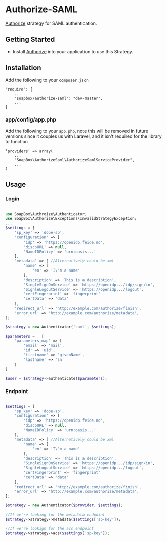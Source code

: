 # Authorize-SAML
[Authorize](http://github.com/soapbox/authorize) strategy for SAML authentication.

## Getting Started
- Install [Authorize](http://github.com/soapbox/authorize) into your application
to use this Strategy.

## Installation
Add the following to your `composer.json`
```
"require": {
	...
	"soapbox/authorize-saml": "dev-master",
	...
}
```

### app/config/app.php
Add the following to your `app.php`, note this will be removed in future
versions since it couples us with Laravel, and it isn't required for the library
to function
```
'providers' => array(
	...
	"SoapBox\AuthorizeSaml\AuthorizeSamlServiceProvider",
	...
)
```

## Usage

### Login
```php

use SoapBox\Authroize\Authenticator;
use SoapBox\Authorize\Exceptions\InvalidStrategyException;
...
$settings = [
	'sp_key' => 'dope-sp',
	'configuration' => [
		'idp' => 'https://openidp.feide.no',
		'discoURL' => null,
		'NameIDPolicy' => 'urn:oasis...'
	],
	'metadata' => [ //Alternatively could be xml
		'name' => [
			'en' => 'I\'m a name'
		],
		'description' => 'This is a description',
		'SingleSignOnService' => 'https://openidp.../idp/sign/in',
		'SignleLogoutService' => 'https://openidp.../logout',
		'certFingerprint' => 'fingerprint'
		'certData' => 'data'
	],
	'redirect_url' => 'http://example.com/authorize/finish',
	'error_url' => 'http://example.com/authorize/metadata',
];

$strategy = new Authenticator('saml', $settings);

$parameters = 	[
	'parameters_map' => [
		'email' => 'mail',
		'id' => 'uid',
		'firstname' => 'givenName',
		'lastname' => 'sn'
	]
]

$user = $strategy->authenticate($parameters);

```

### Endpoint
```php

$settings = [
	'sp_key' => 'dope-sp',
	'configuration' => [
		'idp' => 'https://openidp.feide.no',
		'discoURL' => null,
		'NameIDPolicy' => 'urn:oasis...'
	],
	'metadata' => [ //Alternatively could be xml
		'name' => [
			'en' => 'I\'m a name'
		],
		'description' => 'This is a description',
		'SingleSignOnService' => 'https://openidp.../idp/sign/in',
		'SignleLogoutService' => 'https://openidp.../logout',
		'certFingerprint' => 'fingerprint'
		'certData' => 'data'
	],
	'redirect_url' => 'http://example.com/authorize/finish',
	'error_url' => 'http://example.com/authorize/metadata',
];

$strategy = new Authenticator($provider, $settings);

//If we're looking for the metadata endpoint
$strategy->strategy->metadata($settings['sp-key']);

//If we're lookign for the acs endpoint
$strategy->strategy->acs($settings['sp-key']);
```
